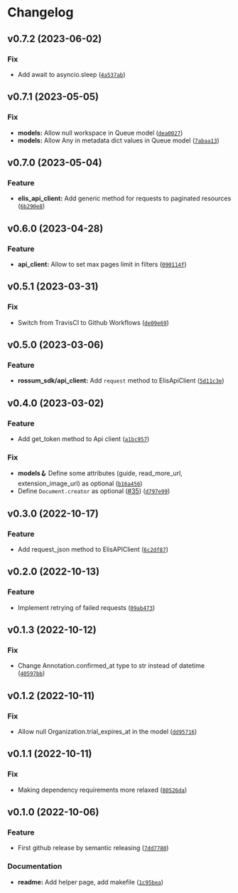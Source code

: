 # Changelog

<!--next-version-placeholder-->

## v0.7.2 (2023-06-02)

### Fix

* Add await to asyncio.sleep ([`4a537ab`](https://github.com/rossumai/rossum-sdk/commit/4a537ab6641e7745383a45dba7dd77bc0d6eb28c))

## v0.7.1 (2023-05-05)
### Fix
* **models:** Allow null workspace in Queue model ([`dea0027`](https://github.com/rossumai/rossum-sdk/commit/dea00275c23d8b121ad29c1e624e74431923a4b0))
* **models:** Allow Any in metadata dict values in Queue model ([`7abaa13`](https://github.com/rossumai/rossum-sdk/commit/7abaa135a5f5f30f6e001afa9d22258dc89fcbc1))

## v0.7.0 (2023-05-04)
### Feature
* **elis_api_client:** Add generic method for requests to paginated resources ([`6b290e8`](https://github.com/rossumai/rossum-sdk/commit/6b290e8cb340f7be81768b311678163a3bfc41a8))

## v0.6.0 (2023-04-28)
### Feature
* **api_client:** Allow to set max pages limit in filters ([`090114f`](https://github.com/rossumai/rossum-sdk/commit/090114fbaecc3d84706715e80f119e623882826a))

## v0.5.1 (2023-03-31)
### Fix
* Switch from TravisCI to Github Workflows ([`de09e69`](https://github.com/rossumai/rossum-sdk/commit/de09e698f20c587932d5ad050d68f96e043ad645))

## v0.5.0 (2023-03-06)
### Feature
* **rossum_sdk/api_client:** Add `request` method to ElisApiClient ([`5d11c3e`](https://github.com/rossumai/rossum-sdk/commit/5d11c3e5e70e22f2875787b8ee960b8184ddb99d))

## v0.4.0 (2023-03-02)
### Feature
* Add get_token method to Api client ([`a1bc957`](https://github.com/rossumai/rossum-sdk/commit/a1bc957540f84ba2ff0be7540d509a84580c1cef))

### Fix
* **models:hook:** Define some attributes (guide, read_more_url, extension_image_url) as optional ([`b16a456`](https://github.com/rossumai/rossum-sdk/commit/b16a456344b41908c16c32b4d5be70d31f3b07b3))
* Define `Document.creator` as optional ([#35](https://github.com/rossumai/rossum-sdk/issues/35)) ([`d797e99`](https://github.com/rossumai/rossum-sdk/commit/d797e99112416602487409aaa668327fd80663aa))

## v0.3.0 (2022-10-17)
### Feature
* Add request_json method to ElisAPIClient ([`6c2df87`](https://github.com/rossumai/rossum-sdk/commit/6c2df874934cc5bc2640aeee074cc57cd9cb4faa))

## v0.2.0 (2022-10-13)
### Feature
* Implement retrying of failed requests ([`09ab473`](https://github.com/rossumai/rossum-sdk/commit/09ab47332fce0c9700107b47ca06d7a1712d653a))

## v0.1.3 (2022-10-12)
### Fix
* Change Annotation.confirmed_at type to str instead of datetime ([`40597bb`](https://github.com/rossumai/rossum-sdk/commit/40597bbc937277c04ebdd08d6422df9acfdf9dc7))

## v0.1.2 (2022-10-11)
### Fix
* Allow null Organization.trial_expires_at in the model ([`dd95716`](https://github.com/rossumai/rossum-sdk/commit/dd95716f0409c2416cc5637879acd0cdb9aa205f))

## v0.1.1 (2022-10-11)
### Fix
* Making dependency requirements more relaxed ([`80526da`](https://github.com/rossumai/rossum-sdk/commit/80526da75647be25c7fed581b7a51b337fc98a55))

## v0.1.0 (2022-10-06)
### Feature
* First github release by semantic releasing ([`7dd7780`](https://github.com/rossumai/rossum-sdk/commit/7dd77806b030994b00027a17de1895142d852e48))

### Documentation
* **readme:** Add helper page, add makefile ([`1c95bea`](https://github.com/rossumai/rossum-sdk/commit/1c95beac020fc3a88086fddb4979366cd6e3e06f))
